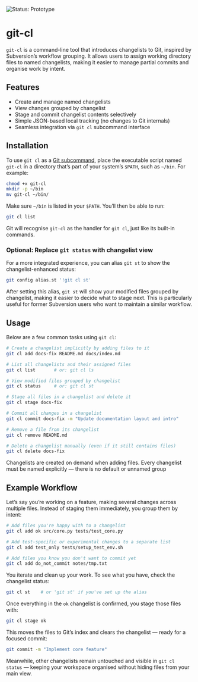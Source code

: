 
![Status: Prototype](https://img.shields.io/badge/status-prototype-blue)

# git-cl

`git-cl` is a command-line tool that introduces changelists to Git, inspired by Subversion’s workflow grouping. It allows users to assign working directory files to named changelists, making it easier to manage partial commits and organise work by intent.

## Features

- Create and manage named changelists
- View changes grouped by changelist
- Stage and commit changelist contents selectively
- Simple JSON-based local tracking (no changes to Git internals)
- Seamless integration via `git cl` subcommand interface

## Installation

To use `git cl` as a [Git subcommand](https://git.github.io/htmldocs/howto/new-command.html), place the executable script named `git-cl` in a directory that’s part of your system’s `$PATH`, such as `~/bin`. For example:

```bash
chmod +x git-cl
mkdir -p ~/bin
mv git-cl ~/bin/
```

Make sure `~/bin` is listed in your `$PATH`. You’ll then be able to run:

```bash
git cl list
```

Git will recognise `git-cl` as the handler for `git cl`, just like its built-in commands.

### Optional: Replace `git status` with changelist view

For a more integrated experience, you can alias `git st` to show the changelist-enhanced status:

```bash
git config alias.st '!git cl st'
```

After setting this alias, `git st` will show your modified files grouped by changelist, making it easier to decide what to stage next. This is particularly useful for former Subversion users who want to maintain a similar workflow.

## Usage

Below are a few common tasks using `git cl`:

```bash
# Create a changelist implicitly by adding files to it
git cl add docs-fix README.md docs/index.md

# List all changelists and their assigned files
git cl list       # or: git cl ls

# View modified files grouped by changelist
git cl status     # or: git cl st

# Stage all files in a changelist and delete it
git cl stage docs-fix

# Commit all changes in a changelist
git cl commit docs-fix -m "Update documentation layout and intro"

# Remove a file from its changelist
git cl remove README.md

# Delete a changelist manually (even if it still contains files)
git cl delete docs-fix
```

Changelists are created on demand when adding files. Every changelist must be named explicitly — there is no default or unnamed group

## Example Workflow

Let’s say you’re working on a feature, making several changes across multiple files. Instead of staging them immediately, you group them by intent:

```bash
# Add files you're happy with to a changelist
git cl add ok src/core.py tests/test_core.py

# Add test-specific or experimental changes to a separate list
git cl add test_only tests/setup_test_env.sh

# Add files you know you don't want to commit yet
git cl add do_not_commit notes/tmp.txt
```

You iterate and clean up your work. To see what you have, check the changelist status:

```bash
git cl st    # or 'git st' if you've set up the alias
```

Once everything in the `ok` changelist is confirmed, you stage those files with:

```bash
git cl stage ok
```

This moves the files to Git’s index and clears the changelist — ready for a focused commit:

```bash
git commit -m "Implement core feature"
```

Meanwhile, other changelists remain untouched and visible in `git cl status` — keeping your workspace organised without hiding files from your main view.
